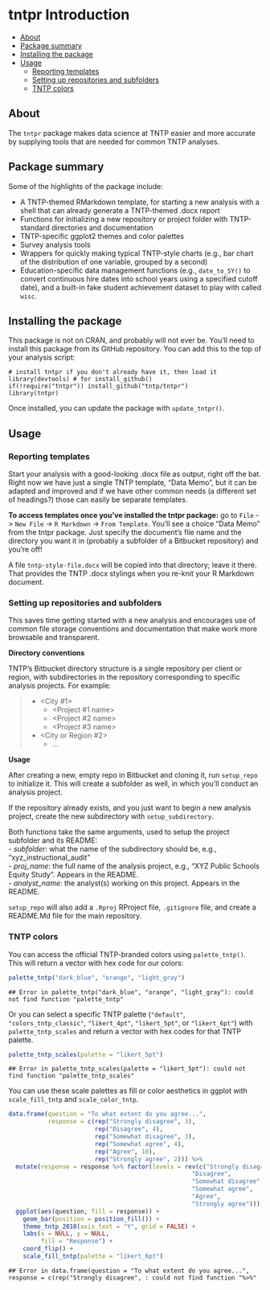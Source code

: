 tntpr Introduction
================

  - [About](#about)
  - [Package summary](#package-summary)
  - [Installing the package](#installing-the-package)
  - [Usage](#usage)
      - [Reporting templates](#reporting-templates)
      - [Setting up repositories and
        subfolders](#setting-up-repositories-and-subfolders)
      - [TNTP colors](#tntp-colors)

## About

The `tntpr` package makes data science at TNTP easier and more accurate
by supplying tools that are needed for common TNTP analyses.

## Package summary

Some of the highlights of the package include:

  - A TNTP-themed RMarkdown template, for starting a new analysis with a
    shell that can already generate a TNTP-themed .docx report
  - Functions for initializing a new repository or project folder with
    TNTP-standard directories and documentation
  - TNTP-specific ggplot2 themes and color palettes
  - Survey analysis tools
  - Wrappers for quickly making typical TNTP-style charts (e.g., bar
    chart of the distribution of one variable, grouped by a second)
  - Education-specific data management functions (e.g., `date_to_SY()`
    to convert continuous hire dates into school years using a specified
    cutoff date), and a built-in fake student achievement dataset to
    play with called `wisc`.

## Installing the package

This package is not on CRAN, and probably will not ever be. You’ll need
to install this package from its GitHub repository. You can add this to
the top of your analysis script:

    # install tntpr if you don't already have it, then load it
    library(devtools) # for install_github()
    if(!require("tntpr")) install_github("tntp/tntpr")
    library(tntpr)

Once installed, you can update the package with `update_tntpr()`.

## Usage

### Reporting templates

Start your analysis with a good-looking .docx file as output, right off
the bat. Right now we have just a single TNTP template, “Data Memo”, but
it can be adapted and improved and if we have other common needs (a
different set of headings?) those can easily be separate templates.

**To access templates once you’ve installed the tntpr package:** go to
`File` -\> `New File` -\> `R Markdown` -\> `From Template`. You’ll see a
choice “Data Memo” from the tntpr package. Just specify the document’s
file name and the directory you want it in (probably a subfolder of a
Bitbucket repository) and you’re off\!

A file `tntp-style-file.docx` will be copied into that directory; leave
it there. That provides the TNTP .docx stylings when you re-knit your R
Markdown document.

### Setting up repositories and subfolders

This saves time getting started with a new analysis and encourages use
of common file storage conventions and documentation that make work more
browsable and transparent.

**Directory conventions**

TNTP’s Bitbucket directory structure is a single repository per client
or region, with subdirectories in the repository corresponding to
specific analysis projects. For example:

>   - \<City \#1\>
>       - <City abbreviation> \<Project \#1 name\>
>       - <City abbreviation> \<Project \#2 name\>
>       - <City abbreviation> \<Project \#3 name\>
>   - \<City or Region \#2\>
>       - …

**Usage**

After creating a new, empty repo in Bitbucket and cloning it, run
`setup_repo` to initialize it. This will create a subfolder as well, in
which you’ll conduct an analysis project.

If the repository already exists, and you just want to begin a new
analysis project, create the new subdirectory with `setup_subdirectory`.

Both functions take the same arguments, used to setup the project
subfolder and its README:  
\- *subfolder*: what the name of the subdirectory should be, e.g.,
“xyz\_instructional\_audit”  
\- *proj\_name*: the full name of the analysis project, e.g., “XYZ
Public Schools Equity Study”. Appears in the README.  
\- *analyst\_name*: the analyst(s) working on this project. Appears in
the README.

`setup_repo` will also add a `.Rproj` RProject file, `.gitignore` file,
and create a README.Md file for the main repository.

### TNTP colors

You can access the official TNTP-branded colors using `palette_tntp()`.
This will return a vector with hex code for our
    colors:

``` r
palette_tntp("dark_blue", "orange", "light_gray")
```

    ## Error in palette_tntp("dark_blue", "orange", "light_gray"): could not find function "palette_tntp"

Or you can select a specific TNTP palette (`"default"`,
`"colors_tntp_classic"`, `"likert_4pt"`, `"likert_5pt"`, or
`"likert_6pt"`) with `palette_tntp_scales` and return a vector with hex
codes for that TNTP
    palette.

``` r
palette_tntp_scales(palette = "likert_5pt")
```

    ## Error in palette_tntp_scales(palette = "likert_5pt"): could not find function "palette_tntp_scales"

You can use these scale palettes as fill or color aesthetics in ggplot
with `scale_fill_tntp` and `scale_color_tntp`.

``` r
data.frame(question = "To what extent do you agree...", 
           response = c(rep("Strongly disagree", 3), 
                        rep("Disagree", 4), 
                        rep("Somewhat disagree", 3), 
                        rep("Somewhat agree", 4),  
                        rep("Agree", 10), 
                        rep("Strongly agree", 2))) %>% 
  mutate(response = response %>% factor(levels = rev(c("Strongly disagree", 
                                                   "Disagree", 
                                                   "Somewhat disagree", 
                                                   "Somewhat agree",
                                                   "Agree", 
                                                   "Strongly agree")))) %>% 
  ggplot(aes(question, fill = response)) + 
    geom_bar(position = position_fill()) + 
    theme_tntp_2018(axis_text = "Y", grid = FALSE) + 
    labs(x = NULL, y = NULL, 
         fill = "Response") + 
    coord_flip() + 
    scale_fill_tntp(palette = "likert_6pt")
```

    ## Error in data.frame(question = "To what extent do you agree...", response = c(rep("Strongly disagree", : could not find function "%>%"
